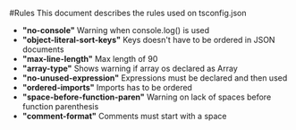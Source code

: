 #Rules
This document describes the rules used on tsconfig.json

* **"no-console"** Warning when console.log() is used
* **"object-literal-sort-keys"** Keys doesn't have to be ordered in JSON documents
* **"max-line-length"** Max length of 90
* **"array-type"** Shows warning if array os declared as Array<T>
* **"no-unused-expression"** Expressions must be declared and then used
* **"ordered-imports"** Imports has to be ordered
* **"space-before-function-paren"** Warning on lack of spaces before function parenthesis
* **"comment-format"** Comments must start with a space
